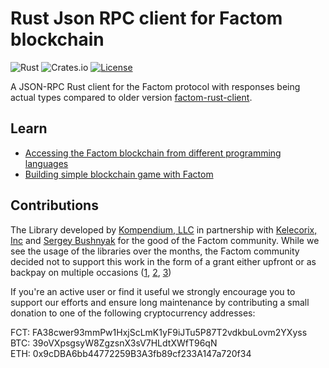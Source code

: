 # Rust Json RPC client for Factom blockchain

![Rust](https://github.com/kompendium-ano/factom-rust-client-ng/workflows/Rust/badge.svg)
![Crates.io](https://img.shields.io/crates/v/factom-api)
[![License](https://img.shields.io/badge/license-MIT-blue.svg)](https://github.com/kompendium-llc/api-rpc-factom/blob/master/LICENSE)


A JSON-RPC Rust client for the Factom protocol with responses being actual types compared to older version [factom-rust-client](https://github.com/kompendium-ano/factom-rust-client).

## Learn
- [Accessing the Factom blockchain from different programming languages](https://medium.com/kompendium-developments/accessing-factom-blockchain-from-different-programming-languages-7f09030efe16)
- [Building simple blockchain game with Factom](https://medium.com/kompendium-developments/accessing-factom-blockchain-from-different-programming-languages-7f09030efe16)


## Contributions
  
The Library developed by [Kompendium, LLC](https://kompendium.co) in partnership with [Kelecorix, Inc](https://kelecorix.com) and [Sergey Bushnyak](https://sigrlami.eu) for the good of the Factom community. While we see the usage of the libraries over the months, the Factom community decided not to support this work in the form of a grant either upfront or as backpay on multiple occasions ([1](https://factomize.com/forums/threads/kompendium-12-back-pay-two-factom-community-sdks-client-libraries-php-ruby.4802/), [2](https://factomize.com/forums/threads/kompendium-12-back-pay-ruby-haskell-client-libraries-for-the-factom-blockchain.2740/), [3](https://factomize.com/forums/threads/back-pay-development-of-4-json-rpc-client-libraries-to-the-factom-community.2513/))
  
If you're an active user or find it useful we strongly encourage you to support our efforts and ensure long maintenance by contributing a small donation to one of the following cryptocurrency addresses:

FCT: FA38cwer93mmPw1HxjScLmK1yF9iJTu5P87T2vdkbuLovm2YXyss  
BTC: 39oVXpsgsyW8ZgzsnX3sV7HLdtXWfT96qN  
ETH: 0x9cDBA6bb44772259B3A3fb89cf233A147a720f34  
